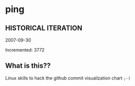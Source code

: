 # ping

## HISTORICAL ITERATION
2007-09-30

Incremented: 3772

## What is this?? 
Linux skills to hack the github commit visualization chart `;-)`
